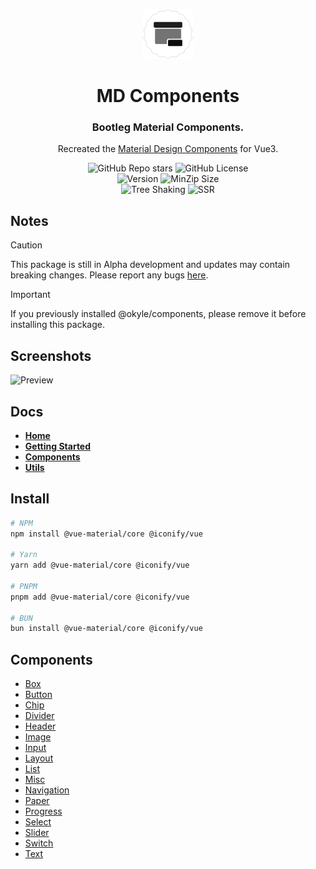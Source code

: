 <div align="center">

<a href="https://sle.okyle.xyz"><img src="https://raw.githubusercontent.com/obillekyle/components/main/assets/logo.png" alt="@vue-material/core" title="See in action" width="80"></a>

# MD Components

### Bootleg Material Components.

Recreated the [Material Design Components](https://github.com/material-components/material-components-web) for Vue3.

![GitHub Repo stars](https://img.shields.io/github/stars/obillekyle/components)
![GitHub License](https://img.shields.io/github/license/obillekyle/components)\
![Version](https://img.shields.io/npm/v/@vue-material/core?label=Version&color=orange&logo=npm)
![MinZip Size](https://badgen.net/bundlephobia/minzip/@vue-material/core)\
![Tree Shaking](https://badgen.net/bundlephobia/tree-shaking/@vue-material/core)
![SSR](https://img.shields.io/badge/SSR-supported-'')

</div>

## Notes

> [!CAUTION]  
> This package is still in Alpha development and updates may contain breaking changes.
> Please report any bugs [here](https://github.com/obillekyle/components/issues).

> [!IMPORTANT]
> If you previously installed @okyle/components, please remove it before installing this package.

## Screenshots

<picture>
  <source media="(prefers-color-scheme: dark)" srcset="https://raw.githubusercontent.com/obillekyle/components/1.0.0-alpha.20/assets/preview-dark.png">
  <source media="(prefers-color-scheme: light)" srcset="https://raw.githubusercontent.com/obillekyle/components/1.0.0-alpha.20/assets/preview.png">
  <img alt="Preview" src="https://raw.githubusercontent.com/obillekyle/components/1.0.0-alpha.20/assets/preview.png">
</picture>

## Docs

- [**Home**](https://vue-mdc.okyle.xyz)
- [**Getting Started**](https://vue-mdc.okyle.xyz/docs/getting-started)
- [**Components**](https://vue-mdc.okyle.xyz/core)
- [**Utils**](https://vue-mdc.okyle.xyz/utils)

## Install

```bash
# NPM
npm install @vue-material/core @iconify/vue

# Yarn
yarn add @vue-material/core @iconify/vue

# PNPM
pnpm add @vue-material/core @iconify/vue

# BUN
bun install @vue-material/core @iconify/vue
```

## Components

- [Box](https://github.com/obillekyle/components/tree/main/packages/lib/src/components/Box)
- [Button](https://github.com/obillekyle/components/tree/main/packages/lib/src/components/Button)
- [Chip](https://github.com/obillekyle/components/tree/main/packages/lib/src/components/Chip)
- [Divider](https://github.com/obillekyle/components/tree/main/packages/lib/src/components/Divider)
- [Header](https://github.com/obillekyle/components/tree/main/packages/lib/src/components/Header)
- [Image](https://github.com/obillekyle/components/tree/main/packages/lib/src/components/Image)
- [Input](https://github.com/obillekyle/components/tree/main/packages/lib/src/components/Input)
- [Layout](https://github.com/obillekyle/components/tree/main/packages/lib/src/components/Layout)
- [List](https://github.com/obillekyle/components/tree/main/packages/lib/src/components/List)
- [Misc](https://github.com/obillekyle/components/tree/main/packages/lib/src/components/Misc)
- [Navigation](https://github.com/obillekyle/components/tree/main/packages/lib/src/components/Navigation)
- [Paper](https://github.com/obillekyle/components/tree/main/packages/lib/src/components/Paper)
- [Progress](https://github.com/obillekyle/components/tree/main/packages/lib/src/components/Progress)
- [Select](https://github.com/obillekyle/components/tree/main/packages/lib/src/components/Select)
- [Slider](https://github.com/obillekyle/components/tree/main/packages/lib/src/components/Slider)
- [Switch](https://github.com/obillekyle/components/tree/main/packages/lib/src/components/Switch)
- [Text](https://github.com/obillekyle/components/tree/main/packages/lib/src/components/Text)
